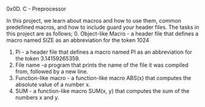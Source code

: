0x0D. C - Preprocessor

In this project, we learn about macros and how to use them, common predefined macros, and how to include guard your header files. The tasks in this project are as follows;
0. Object-like Macro - a header file that defines a macro named SIZE as an abbreviation for the token 1024
1. Pi - a header file that defines a macro named PI as an abbreviation for the token 3.14159265359.
2. File name -a program that prints the name of the file it was compiled from, followed by a new line.
3. Function-like macro - a function-like macro ABS(x) that computes the absolute value of a number x.
4. SUM - a function-like macro SUM(x, y) that computes the sum of the numbers x and y.


